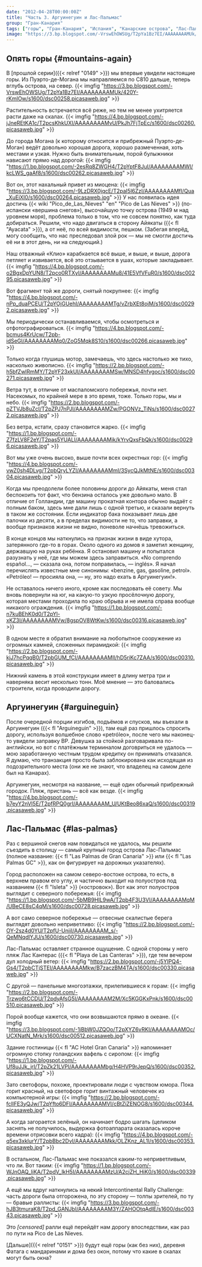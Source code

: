 ```yaml
---
date: "2012-04-28T00:00:00Z"
title: "Часть 3. Аргуинегуин и Лас-Пальмас"
group: "Гран-Канария"
tags: ["горы", "Гран-Канария", "Испания", "Канарские острова", "Лас-Пальмас", "остров", "путешествия"]
image: "https://3.bp.blogspot.com/-VrswEhOWSUg/T2pYa1Bz7EI/AAAAAAAAMUk/420Y-rKmIOw/s1600/dsc00258.picasaweb.jpg"
---
```


## Опять горы {#mountains-again}

В [прошлой серии]({{< relref "0149" >}}) мы впервые увидели настоящие горы. Из Пуэрто-де-Могана мы направляемся по C810 дальше, теперь вглубь острова, на север.
{{< imgfig "https://3.bp.blogspot.com/-VrswEhOWSUg/T2pYa1Bz7EI/AAAAAAAAMUk/420Y-rKmIOw/s1600/dsc00258.picasaweb.jpg" >}}

<!--more-->

Растительность встречается всё реже, но тем не менее ухитряется расти даже на скалах.
{{< imgfig "https://4.bp.blogspot.com/-jJneREtKA1c/T2pcsKhkUXI/AAAAAAAAMvU/PkJh7FjTpEc/s1600/dsc00260.picasaweb.jpg" >}}

До города Могана (к которому относится и прибрежный Пуэрто-де-Моган) ведёт довольно хорошая дорога, хорошо размеченная, хоть местами и узкая. Нужно быть внимательным, порой булыжники нависают прямо над дорогой:
{{< imgfig "https://1.bp.blogspot.com/-2esRq8ZWGH4/T2pYptF8JuI/AAAAAAAAMWI/kcLWS_gaAf8/s1600/dsc00262.picasaweb.jpg" >}}

Вот он, этот нахальный привет из миоцена:
{{< imgfig "https://3.bp.blogspot.com/-9LzDRX0jqcE/T2paI5l6ZzI/AAAAAAAAMfI/Qua_XuEiXI0/s1600/dsc00264.picasaweb.jpg" >}}
У нас появилась идея достичь {{< wiki "Pico_de_Las_Nieves" "en" "Pico de Las Nieves" >}} (по-испански «вершина снегов»), высочайшую точку острова (1949 м над уровнем моря), проблема только в том, что не совсем понятно, как туда добираться. Решили, что надо двигаться в сторону Айякаты ({{< fl "Ayacata" >}}), а от неё, по всей видимости, пешком. (Забегая вперёд, могу сообщить, что нас преследовал злой рок — мы не смогли достичь её ни в этот день, ни на следующий.)

Наш отважный «Клио» карабкается всё выше, и выше, и выше, дорога петляет и извивается, всё это отзывается в ушах, которые закладывает.
{{< imgfig "https://4.bp.blogspot.com/-o2BgxDpYUN8/T2pco0RTXyI/AAAAAAAAMu8/41E5VfVFuR0/s1600/dsc00295.picasaweb.jpg" >}}

Вот фрагмент той же дороги, снятый покрупнее:
{{< imgfig "https://4.bp.blogspot.com/-nPp_duaPCEU/T2pYOjGUehI/AAAAAAAAMTg/vZrbXEt8ojM/s1600/dsc00292.picasaweb.jpg" >}}

Мы периодически останавливаемся, чтобы осмотреться и отфотографироваться.
{{< imgfig "https://4.bp.blogspot.com/-bcmus4KrUcw/T2pb-idSeGI/AAAAAAAAMq0/ZoG5Mqk8S10/s1600/dsc00266.picasaweb.jpg" >}}

Только когда глушишь мотор, замечаешь, что здесь настолько же тихо, насколько живописно.
{{< imgfig "https://2.bp.blogspot.com/-h5bfZwlRmMY/T2pYF23xkUI/AAAAAAAAMSw/MNSD4hfvgoc/s1600/dsc00271.picasaweb.jpg" >}}

Ветра тут, в отличие от маспаломского побережья, почти нет. Насекомых, по крайней мере в это время, тоже. Только горы, мы и небо.
{{< imgfig "https://2.bp.blogspot.com/-pZTVJb8uZcI/T2pZPJ7nPJI/AAAAAAAAMZw/PGONVz_TiNs/s1600/dsc00272.picasaweb.jpg" >}}

Без ветра, кстати, сразу становится жарко.
{{< imgfig "https://1.bp.blogspot.com/-Z7fzLV8F2eY/T2pas5YUALI/AAAAAAAAMik/kYrvQxsFbQk/s1600/dsc00296.picasaweb.jpg" >}}

Вот мы уже очень высоко, выше почти всех окрестных гор:
{{< imgfig "https://4.bp.blogspot.com/-vwZ0sh4DLvg/T2pbQryLYZI/AAAAAAAAMmI/3SycQJkMtNE/s1600/dsc00304.picasaweb.jpg" >}}

Когда мы преодолели более половины дороги до Айякаты, меня стал беспокоить тот факт, что бензина осталось уже довольно мало. В отличие от Голландии, где машину прокатная контора обычно выдаёт с полным баком, здесь мне дали лишь с одной третью, и сказали вернуть в таком же состоянии. Если индикатор бака показывает лишь две палочки из десяти, а в пределах видимости не то, что заправки, а вообще признаков жизни не видно, поневоле начнёшь тревожиться.

В конце концов мы наткнулись на признак жизни в виде хутора, затерянного где-то в горах. Около одного из домов я заметил женщину, державшую на руках ребёнка. Я остановил машину и попытался разузнать у неё, где мы можем здесь заправиться. «No comprendo español…, — сказала она, потом поправилась, ­— inglés». Я начал перечислять известные мне синонимы: «benzine, gas, gasoline, petrol». «Petróleo! — просияла она, — ну, это надо ехать в Аргуинегуин!».

Не оставалось ничего иного, кроме как последовать её совету. Мы вновь повернули на юг, на какую-то узкую просёлочную дорогу, которая местами проходила по краю обрыва и не имела справа вообще никакого ограждения.
{{< imgfig "https://1.bp.blogspot.com/-n7kuBEhK0d0/T2pYl-xKZ3I/AAAAAAAAMVw/8gspOV8WtKw/s1600/dsc00316.picasaweb.jpg" >}}

В одном месте я обратил внимание на любопытное сооружение из огромных камней, сложенных пирамидкой:
{{< imgfig "https://2.bp.blogspot.com/-kjJ7hcPqqB0/T2pbGUM_fCI/AAAAAAAAMlI/hD5riKc7ZAA/s1600/dsc00310.picasaweb.jpg" >}}

Нижний камень в этой конструкции имеет в длину метра три и наверняка весит несколько тонн. Моё мнение — это баловались строители, когда проводили дорогу.

## Аргуинегуин {#arguineguin}

После очередной порции изгибов, подъёмов и спусков, мы въехали в Аргуинегуин ({{< fl "Arguineguin" >}}), там ещё раз пришлось спросить дорогу, используя волшебное слово «petróleo», после чего мы наконец-то увидели заправку BP. Девушка за стойкой разговаривала по-английски, но вот с платёжным терминалом договриться не удалось — мою заработанную честным трудом кредитку он принимать отказался. Я думаю, что транзакция просто была заблокирована как исходящая из подозрительного места (они же не знают, что владелец на самом деле был на Канарах).

Аргуинегуин, несмотря на название, — ещё один обычный прибрежный городок. Пляж, пристань — всё как везде.
{{< imgfig "https://4.bp.blogspot.com/-b7eyY2nVI5E/T2pfRPQ0grI/AAAAAAAAM_U/UKtBeo86xaQ/s1600/dsc00319.picasaweb.jpg" >}}

## Лас-Пальмас {#las-palmas}

Раз с вершиной снегов нам повидаться не удалось, мы решили съездить в столицу — самый крупный город острова Лас-Пальмас (полное название: {{< fl "Las Palmas de Gran Canaria" >}} или {{< fl "Las Palmas GC" >}}, как он фигурирует на дорожных указателях).

Город расположен на самом северо-востоке острова, то есть, в верхнем правом его углу, и частично выходит на полуостров под названием {{< fl "Isleta" >}} («островок»). Вот как этот полуостров выглядит с северного побережья:
{{< imgfig "https://1.bp.blogspot.com/-5bMB9HIL9wA/T2pb4F3U3VI/AAAAAAAAMqM/UBeCE8sC4qM/s1600/dsc00728.picasaweb.jpg" >}}

А вот само северное побережье — отвесные скалистые берега выглядят довольно неприветливо:
{{< imgfig "https://2.bp.blogspot.com/-OY-2sz4d0YU/T2pfU-UniiI/AAAAAAAAM_s/-QeMNqdlYJU/s1600/dsc00730.picasaweb.jpg" >}}

Лас-Пальмас оставляет странное ощущение. С одной стороны у него пляж Лас Кантерас ({{< fl "Playa de Las Canteras" >}}), где тем вечером дул холодный ветер:
{{< imgfig "https://2.bp.blogspot.com/-j5YIPQ4-Gs4/T2pbCTjSTEI/AAAAAAAAMkw/B7zaczBM4TA/s1600/dsc00330.picasaweb.jpg" >}}

С другой — панельные многоэтажки, прилепившиеся к горам:
{{< imgfig "https://2.bp.blogspot.com/-Trzwo6tCCDU/T2pdyAfsG5I/AAAAAAAAM2M/Xc5KGGKxPnk/s1600/dsc00510.picasaweb.jpg" >}}

Порой вообще кажется, что они возвышаются прямо в океане.
{{< imgfig "https://3.bp.blogspot.com/-1jBbW0JZQOo/T2pXYZ6vRKI/AAAAAAAAMOc/UCXNatN_Mrk/s1600/dsc00512.picasaweb.jpg" >}}

Здание гостиницы {{< fl "AC Hotel Gran Canaria" >}} напоминает огромную стопку голандских вафель с сиропом:
{{< imgfig "https://1.bp.blogspot.com/-Uf8uJJk_jrI/T2pZk21LVPI/AAAAAAAAMbg/H4HVP9rJepQ/s1600/dsc00352.picasaweb.jpg" >}}

Зато светофоры, похоже, проектировали люди с чувством юмора. Пока горит красный, на светофоре горит винтажный человечек из компьютерной игры:
{{< imgfig "https://2.bp.blogspot.com/-fcIlFE3yQJw/T2pYfto6DFI/AAAAAAAAMVI/cBtZiZENOG8/s1600/dsc00344.picasaweb.jpg" >}}

А когда загорается зелёный, он начинает бодро шагать (целиком заснять не получилось, выдержка фотоаппарата оказалась короче времени отрисовки всего кадра):
{{< imgfig "https://4.bp.blogspot.com/-q5ex3xklurY/T2pbBbc2DvI/AAAAAAAAMkk/OLZKnz_AL1I/s1600/dsc00353.picasaweb.jpg" >}}

В остальном, Лас-Пальмас мне показался каким-то неприветливым, что ли. Вот таким:
{{< imgfig "https://1.bp.blogspot.com/-WJnOAQ_liKA/T2pdV_lkH5I/AAAAAAAAMzU/A2cjZH_HiK0/s1600/dsc00339.picasaweb.jpg" >}}

А ещё мы вдруг наткнулись на некий Intercontinental Rally Challenge: часть дороги была отгорожена, по эту сторону — толпы зрителей, по ту — бравые раллисты:
{{< imgfig "https://3.bp.blogspot.com/-hJB3tmuraK8/T2pd_GANJbI/AAAAAAAAM3Y/ZAHOOtqAdlE/s1600/dsc00343.picasaweb.jpg" >}}

Это *[censored]* ралли ещё перейдёт нам дорогу впоследствии, как раз по пути на Pico de Las Nieves.

[Дальше]({{< relref "0151" >}}) будут ещё горы (как без них), деревня Фатага с мандаринами и дома без окон, потому что какие в скалах могут быть окна?
